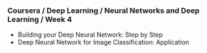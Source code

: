 ### Coursera / Deep Learning / Neural Networks and Deep Learning / Week 4
* Building your Deep Neural Network: Step by Step
* Deep Neural Network for Image Classification: Application